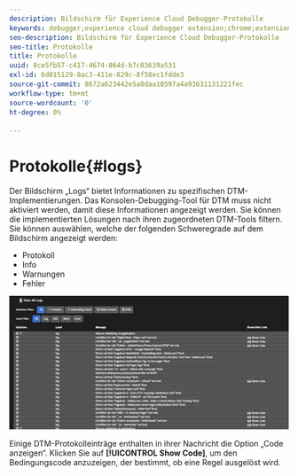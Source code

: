 ```yaml
---
description: Bildschirm für Experience Cloud Debugger-Protokolle
keywords: debugger;experience cloud debugger extension;chrome;extension;logs
seo-description: Bildschirm für Experience Cloud Debugger-Protokolle
seo-title: Protokolle
title: Protokolle
uuid: 8ce5fb57-c417-4674-864d-b7c03639a531
exl-id: 6d015129-8ac3-411e-829c-8f58ec1fdde3
source-git-commit: 8672a623442e5a0daa10597a4a93631131221fec
workflow-type: tm+mt
source-wordcount: '0'
ht-degree: 0%

---
```


# Protokolle{#logs}

Der Bildschirm „Logs“ bietet Informationen zu spezifischen DTM-Implementierungen. Das Konsolen-Debugging-Tool für DTM muss nicht aktiviert werden, damit diese Informationen angezeigt werden. Sie können die implementierten Lösungen nach ihren zugeordneten DTM-Tools filtern. Sie können auswählen, welche der folgenden Schweregrade auf dem Bildschirm angezeigt werden:

* Protokoll
* Info
* Warnungen
* Fehler

![](assets/logs.jpg)

Einige DTM-Protokolleinträge enthalten in ihrer Nachricht die Option „Code anzeigen“. Klicken Sie auf **[!UICONTROL Show Code]**, um den Bedingungscode anzuzeigen, der bestimmt, ob eine Regel ausgelöst wird.
